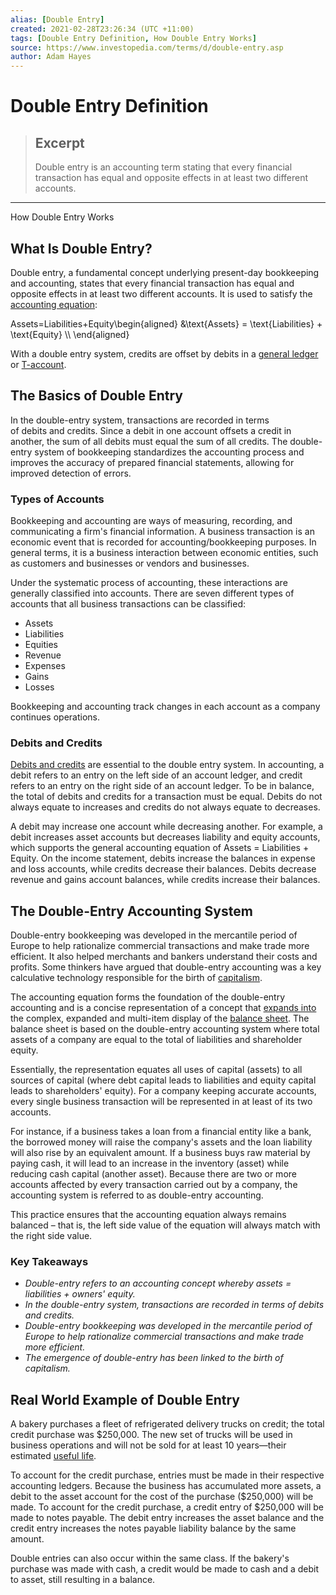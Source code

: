 ```yaml
---
alias: [Double Entry]
created: 2021-02-28T23:26:34 (UTC +11:00)
tags: [Double Entry Definition, How Double Entry Works]
source: https://www.investopedia.com/terms/d/double-entry.asp
author: Adam Hayes
---
```


# Double Entry Definition

> ## Excerpt
> Double entry is an accounting term stating that every financial transaction has equal and opposite effects in at least two different accounts.

---

How Double Entry Works
## What Is Double Entry?

Double entry, a fundamental concept underlying present-day bookkeeping and accounting, states that every financial transaction has equal and opposite effects in at least two different accounts. It is used to satisfy the [accounting equation](https://www.investopedia.com/terms/a/accounting-equation.asp):

Assets\=Liabilities+Equity\\begin{aligned} &\\text{Assets} = \\text{Liabilities} + \\text{Equity} \\\\ \\end{aligned}

With a double entry system, credits are offset by debits in a [general ledger](https://www.investopedia.com/terms/g/generalledger.asp) or [T-account](https://www.investopedia.com/terms/t/t-account.asp).

## The Basics of Double Entry

In the double-entry system, transactions are recorded in terms of debits and credits. Since a debit in one account offsets a credit in another, the sum of all debits must equal the sum of all credits. The double-entry system of bookkeeping standardizes the accounting process and improves the accuracy of prepared financial statements, allowing for improved detection of errors.

### Types of Accounts

Bookkeeping and accounting are ways of measuring, recording, and communicating a firm's financial information. A business transaction is an economic event that is recorded for accounting/bookkeeping purposes. In general terms, it is a business interaction between economic entities, such as customers and businesses or vendors and businesses.

Under the systematic process of accounting, these interactions are generally classified into accounts. There are seven different types of accounts that all business transactions can be classified:

-   Assets
-   Liabilities
-   Equities
-   Revenue
-   Expenses
-   Gains
-   Losses

Bookkeeping and accounting track changes in each account as a company continues operations.

### Debits and Credits

[Debits and credits](https://www.investopedia.com/ask/answers/04/072304.asp) are essential to the double entry system. In accounting, a debit refers to an entry on the left side of an account ledger, and credit refers to an entry on the right side of an account ledger. To be in balance, the total of debits and credits for a transaction must be equal. Debits do not always equate to increases and credits do not always equate to decreases.

A debit may increase one account while decreasing another. For example, a debit increases asset accounts but decreases liability and equity accounts, which supports the general accounting equation of Assets = Liabilities + Equity. On the income statement, debits increase the balances in expense and loss accounts, while credits decrease their balances. Debits decrease revenue and gains account balances, while credits increase their balances.

## The Double-Entry Accounting System

Double-entry bookkeeping was developed in the mercantile period of Europe to help rationalize commercial transactions and make trade more efficient. It also helped merchants and bankers understand their costs and profits. Some thinkers have argued that double-entry accounting was a key calculative technology responsible for the birth of [capitalism](https://www.investopedia.com/terms/c/capitalism.asp).

The accounting equation forms the foundation of the double-entry accounting and is a concise representation of a concept that [expands into](https://www.investopedia.com/terms/e/expanded-accounting-equation.asp) the complex, expanded and multi-item display of the [balance sheet](https://www.investopedia.com/terms/b/balancesheet.asp). The balance sheet is based on the double-entry accounting system where total assets of a company are equal to the total of liabilities and shareholder equity.

Essentially, the representation equates all uses of capital (assets) to all sources of capital (where debt capital leads to liabilities and equity capital leads to shareholders' equity). For a company keeping accurate accounts, every single business transaction will be represented in at least of its two accounts.

For instance, if a business takes a loan from a financial entity like a bank, the borrowed money will raise the company's assets and the loan liability will also rise by an equivalent amount. If a business buys raw material by paying cash, it will lead to an increase in the inventory (asset) while reducing cash capital (another asset). Because there are two or more accounts affected by every transaction carried out by a company, the accounting system is referred to as double-entry accounting.

This practice ensures that the accounting equation always remains balanced – that is, the left side value of the equation will always match with the right side value.

### Key Takeaways

-   _Double-entry refers to an accounting concept whereby assets = liabilities + owners' equity._
-   _In the double-entry system, transactions are recorded in terms of debits and credits._
-   _Double-entry bookkeeping was developed in the mercantile period of Europe to help rationalize commercial transactions and make trade more efficient._
-   _The emergence of double-entry has been linked to the birth of capitalism._

## Real World Example of Double Entry

A bakery purchases a fleet of refrigerated delivery trucks on credit; the total credit purchase was $250,000. The new set of trucks will be used in business operations and will not be sold for at least 10 years—their estimated [useful life](https://www.investopedia.com/terms/u/usefullife.asp).

To account for the credit purchase, entries must be made in their respective accounting ledgers. Because the business has accumulated more assets, a debit to the asset account for the cost of the purchase ($250,000) will be made. To account for the credit purchase, a credit entry of $250,000 will be made to notes payable. The debit entry increases the asset balance and the credit entry increases the notes payable liability balance by the same amount. 

Double entries can also occur within the same class. If the bakery's purchase was made with cash, a credit would be made to cash and a debit to asset, still resulting in a balance.
